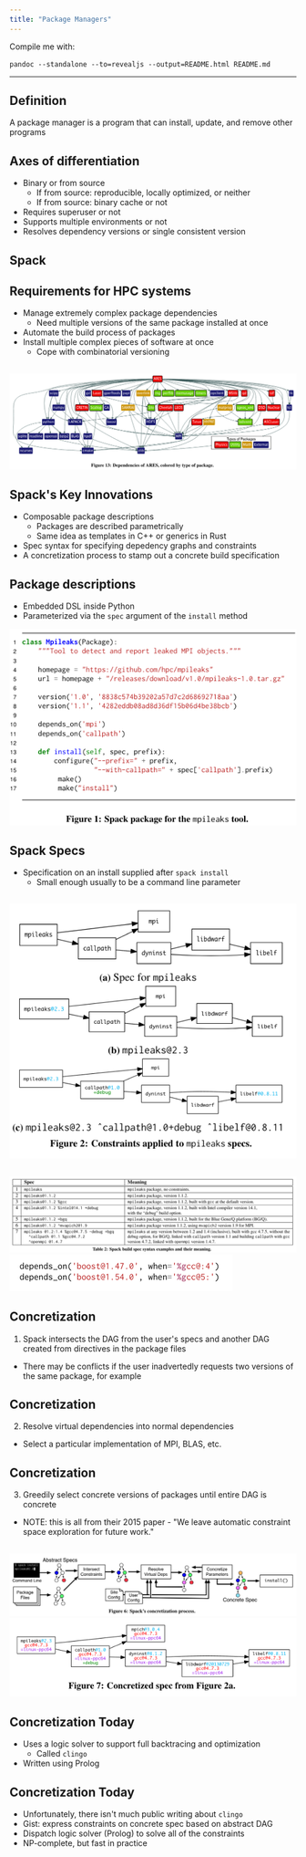```yaml
---
title: "Package Managers"
---
```


Compile me with:

```
pandoc --standalone --to=revealjs --output=README.html README.md
```

---

## Definition

A package manager is a program that can install, update, and remove other programs

## Axes of differentiation

- Binary or from source
  - If from source: reproducible, locally optimized, or neither
  - If from source: binary cache or not
- Requires superuser or not
- Supports multiple environments or not
- Resolves dependency versions or single consistent version

## Spack

## Requirements for HPC systems

- Manage extremely complex package dependencies
  - Need multiple versions of the same package installed at once
- Automate the build process of packages
- Install multiple complex pieces of software at once
  - Cope with combinatorial versioning

##

![](ARES-dependencies.png)

## Spack's Key Innovations

- Composable package descriptions
  - Packages are described parametrically
  - Same idea as templates in C++ or generics in Rust
- Spec syntax for specifying depedency graphs and constraints
- A concretization process to stamp out a concrete build specification

## Package descriptions

- Embedded DSL inside Python
- Parameterized via the `spec` argument of the `install` method

![](SpackPackage.png)

## Spack Specs

- Specification on an install supplied after `spack install`
  - Small enough usually to be a command line parameter
  
##

![](Specs.png)

##

![](MoreSpecs.png)
![](SpecsInDependsOn.png)

## Concretization

1. Spack intersects the DAG from the user's specs and another DAG created from directives in the package files
  - There may be conflicts if the user inadvertedly requests two versions of the same package, for example

## Concretization

2. Resolve virtual dependencies into normal dependencies
  - Select a particular implementation of MPI, BLAS, etc.

## Concretization

3. Greedily select concrete versions of packages until entire DAG is concrete
  - NOTE: this is all from their 2015 paper - "We leave automatic constraint space exploration for future work."

##

![](ConcreteAlgo.png)
![](ConcreteExample.png)

## Concretization Today

- Uses a logic solver to support full backtracing and optimization
  - Called `clingo`
- Written using Prolog

## Concretization Today

- Unfortunately, there isn't much public writing about `clingo`
- Gist: express constraints on concrete spec based on abstract DAG
- Dispatch logic solver (Prolog) to solve all of the constraints
- NP-complete, but fast in practice

